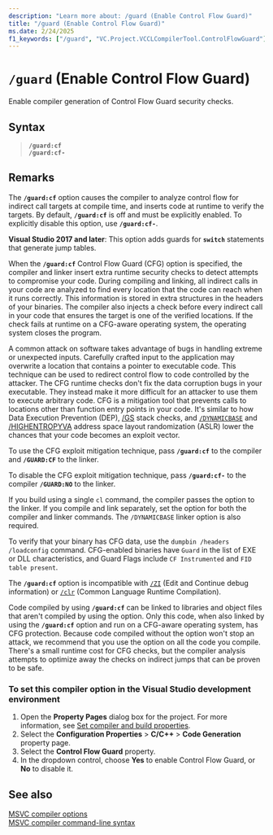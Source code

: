 ```yaml
---
description: "Learn more about: /guard (Enable Control Flow Guard)"
title: "/guard (Enable Control Flow Guard)"
ms.date: 2/24/2025
f1_keywords: ["/guard", "VC.Project.VCCLCompilerTool.ControlFlowGuard"]
---
```

# `/guard` (Enable Control Flow Guard)

Enable compiler generation of Control Flow Guard security checks.

## Syntax

> **`/guard:cf`**\
> **`/guard:cf-`**

## Remarks

The **`/guard:cf`** option causes the compiler to analyze control flow for indirect call targets at compile time, and inserts code at runtime to verify the targets. By default, **`/guard:cf`** is off and must be explicitly enabled. To explicitly disable this option, use **`/guard:cf-`**.

**Visual Studio 2017 and later**: This option adds guards for **`switch`** statements that generate jump tables.

When the **`/guard:cf`** Control Flow Guard (CFG) option is specified, the compiler and linker insert extra runtime security checks to detect attempts to compromise your code. During compiling and linking, all indirect calls in your code are analyzed to find every location that the code can reach when it runs correctly. This information is stored in extra structures in the headers of your binaries. The compiler also injects a check before every indirect call in your code that ensures the target is one of the verified locations. If the check fails at runtime on a CFG-aware operating system, the operating system closes the program.

A common attack on software takes advantage of bugs in handling extreme or unexpected inputs. Carefully crafted input to the application may overwrite a location that contains a pointer to executable code. This technique can be used to redirect control flow to code controlled by the attacker. The CFG runtime checks don't fix the data corruption bugs in your executable. They instead make it more difficult for an attacker to use them to execute arbitrary code. CFG is a mitigation tool that prevents calls to locations other than function entry points in your code. It's similar to how Data Execution Prevention (DEP),  [/GS](gs-buffer-security-check.md) stack checks, and [`/DYNAMICBASE`](dynamicbase-use-address-space-layout-randomization.md) and [/HIGHENTROPYVA](highentropyva-support-64-bit-aslr.md) address space layout randomization (ASLR) lower the chances that your code becomes an exploit vector.

To use the CFG exploit mitigation technique, pass **`/guard:cf`** to the compiler and **`/GUARD:CF`** to the linker.

To disable the CFG exploit mitigation technique, pass **`/guard:cf-`** to the compiler **`/GUARD:NO`** to the linker.

If you build using a single `cl` command, the compiler passes the option to the linker. If you compile and link separately, set the option for both the compiler and linker commands. The `/DYNAMICBASE` linker option is also required.

To verify that your binary has CFG data, use the `dumpbin /headers /loadconfig` command. CFG-enabled binaries have `Guard` in the list of EXE or DLL characteristics, and Guard Flags include `CF Instrumented` and `FID table present`.

The **`/guard:cf`** option is incompatible with [`/ZI`](z7-zi-zi-debug-information-format.md) (Edit and Continue debug information) or [`/clr`](clr-common-language-runtime-compilation.md) (Common Language Runtime Compilation).

Code compiled by using **`/guard:cf`** can be linked to libraries and object files that aren't compiled by using the option. Only this code, when also linked by using the **`/guard:cf`** option and run on a CFG-aware operating system, has CFG protection. Because code compiled without the option won't stop an attack, we recommend that you use the option on all the code you compile. There's a small runtime cost for CFG checks, but the compiler analysis attempts to optimize away the checks on indirect jumps that can be proven to be safe.

### To set this compiler option in the Visual Studio development environment

1. Open the **Property Pages** dialog box for the project. For more information, see [Set compiler and build properties](../working-with-project-properties.md).
1. Select the **Configuration Properties** > **C/C++** > **Code Generation** property page.
1. Select the **Control Flow Guard** property.
1. In the dropdown control, choose **Yes** to enable Control Flow Guard, or **No** to disable it.

## See also

[MSVC compiler options](compiler-options.md)\
[MSVC compiler command-line syntax](compiler-command-line-syntax.md)
